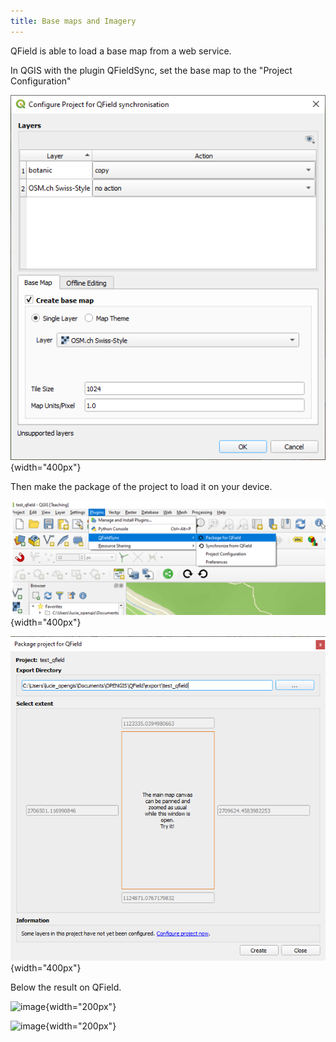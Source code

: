 ```yaml
---
title: Base maps and Imagery
---
```


QField is able to load a base map from a web service.

In QGIS with the plugin QFieldSync, set the base map to the \"Project
Configuration\"

![sync_basemap](../assets/images/qfield-sync_basemap.png){width="400px"}

Then make the package of the project to load it on your device.

![sync_package1](../assets/images/qfield-sync_package1.png){width="400px"}

![sync_package2](../assets/images/qfield-sync_package2.png){width="400px"}

Below the result on QField.

![image](..../assets/images/qfield_basemap1.jpg){width="200px"}

![image](..../assets/images/qfield_basemap2.jpg){width="200px"}
